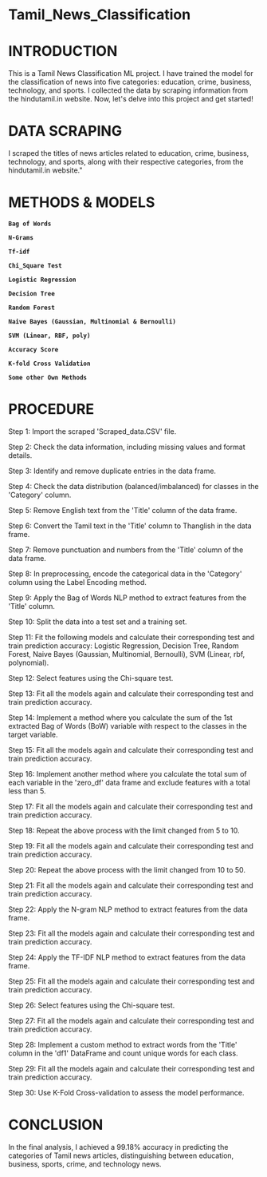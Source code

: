 # Tamil_News_Classification
# INTRODUCTION
This is a Tamil News Classification ML project. I have trained the model for the classification of news into five categories: education, crime, business, technology, and sports. I collected the data by scraping information from the hindutamil.in website. Now, let's delve into this project and get started!

# DATA SCRAPING
I scraped the titles of news articles related to education, crime, business, technology, and sports, along with their respective categories, from the hindutamil.in website."

# METHODS & MODELS
**`Bag of Words`**

**`N-Grams`**

**`Tf-idf`**

**`Chi_Square Test`**

**`Logistic Regression`**

**`Decision Tree`**

**`Random Forest`**

**`Naive Bayes (Gaussian, Multinomial & Bernoulli)`**

**`SVM (Linear, RBF, poly)`**

**`Accuracy Score`**

**`K-fold Cross Validation`**

**`Some other Own Methods`**

# PROCEDURE
Step 1: Import the scraped 'Scraped_data.CSV' file.

Step 2: Check the data information, including missing values and format details.

Step 3: Identify and remove duplicate entries in the data frame.

Step 4: Check the data distribution (balanced/imbalanced) for classes in the 'Category' column.

Step 5: Remove English text from the 'Title' column of the data frame.

Step 6: Convert the Tamil text in the 'Title' column to Thanglish in the data frame.

Step 7: Remove punctuation and numbers from the 'Title' column of the data frame.

Step 8: In preprocessing, encode the categorical data in the 'Category' column using the Label Encoding method.

Step 9: Apply the Bag of Words NLP method to extract features from the 'Title' column.

Step 10: Split the data into a test set and a training set.

Step 11: Fit the following models and calculate their corresponding test and train prediction accuracy: Logistic Regression, Decision Tree, Random Forest, Naive Bayes (Gaussian, Multinomial, Bernoulli), SVM (Linear, rbf, polynomial).

Step 12: Select features using the Chi-square test.

Step 13: Fit all the models again and calculate their corresponding test and train prediction accuracy.

Step 14: Implement a method where you calculate the sum of the 1st extracted Bag of Words (BoW) variable with respect to the classes in the target variable.

Step 15: Fit all the models again and calculate their corresponding test and train prediction accuracy.

Step 16: Implement another method where you calculate the total sum of each variable in the 'zero_df' data frame and exclude features with a total less than 5.

Step 17: Fit all the models again and calculate their corresponding test and train prediction accuracy.

Step 18: Repeat the above process with the limit changed from 5 to 10.

Step 19: Fit all the models again and calculate their corresponding test and train prediction accuracy.

Step 20: Repeat the above process with the limit changed from 10 to 50.

Step 21: Fit all the models again and calculate their corresponding test and train prediction accuracy.

Step 22: Apply the N-gram NLP method to extract features from the data frame.

Step 23: Fit all the models again and calculate their corresponding test and train prediction accuracy.

Step 24: Apply the TF-IDF NLP method to extract features from the data frame.

Step 25: Fit all the models again and calculate their corresponding test and train prediction accuracy.

Step 26: Select features using the Chi-square test.

Step 27: Fit all the models again and calculate their corresponding test and train prediction accuracy.

Step 28: Implement a custom method to extract words from the 'Title' column in the 'df1' DataFrame and count unique words for each class.

Step 29: Fit all the models again and calculate their corresponding test and train prediction accuracy.

Step 30: Use K-Fold Cross-validation to assess the model performance.

# CONCLUSION
In the final analysis, I achieved a 99.18% accuracy in predicting the categories of Tamil news articles, distinguishing between education, business, sports, crime, and technology news.
